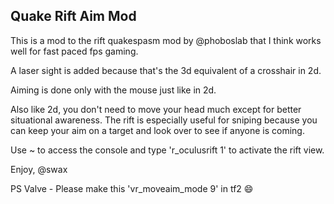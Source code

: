 ## Quake Rift Aim Mod

This is a mod to the rift quakespasm mod by @phoboslab that I think works well for fast paced fps gaming.

A laser sight is added because that's the 3d equivalent of a crosshair in 2d.

Aiming is done only with the mouse just like in 2d.

Also like 2d, you don't need to move your head much except for better situational awareness. The rift is especially useful for sniping because you can keep your aim on a target and look over to see if anyone is coming. 

Use ~ to access the console and type 'r_oculusrift 1' to activate the rift view. 

Enjoy,
@swax

PS Valve - Please make this 'vr_moveaim_mode 9' in tf2 :smile:
